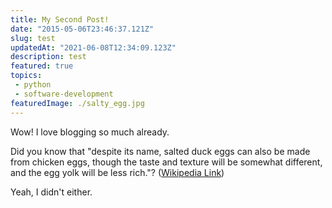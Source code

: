```yaml
---
title: My Second Post!
date: "2015-05-06T23:46:37.121Z"
slug: test
updatedAt: "2021-06-08T12:34:09.123Z"
description: test
featured: true
topics:
 - python
 - software-development
featuredImage: ./salty_egg.jpg
---
```


Wow! I love blogging so much already.

Did you know that "despite its name, salted duck eggs can also be made from
chicken eggs, though the taste and texture will be somewhat different, and the
egg yolk will be less rich."?
([Wikipedia Link](http://en.wikipedia.org/wiki/Salted_duck_egg))

Yeah, I didn't either.
